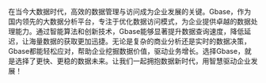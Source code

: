 在当今大数据时代，高效的数据管理与访问成为企业发展的关键。Gbase，作为国内领先的大数据分析平台，专注于优化数据访问模式，为企业提供卓越的数据处理能力。通过智能算法和创新技术，Gbase能够显著提升数据查询速度，降低延迟，让海量数据的获取更加迅捷。无论是复杂的商业分析还是实时的数据决策，Gbase都能轻松应对，帮助企业挖掘数据价值，驱动业务增长。选择Gbase，就是选择了更快、更稳的数据未来。让我们一起拥抱数据新时代，用智慧驱动企业发展！
